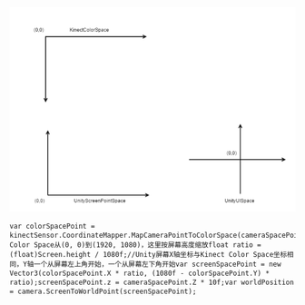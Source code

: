 ![](Unity与Kinect坐标转换_files/98c30079e77108f2c23ab0785b9f0173.png)

``` prettyprint
var colorSpacePoint = kinectSensor.CoordinateMapper.MapCameraPointToColorSpace(cameraSpacePoint);//Kinect Color Space从(0, 0)到(1920, 1080)，这里按屏幕高度缩放float ratio = (float)Screen.height / 1080f;//Unity屏幕X轴坐标与Kinect Color Space坐标相同，Y轴一个从屏幕左上角开始，一个从屏幕左下角开始var screenSpacePoint = new Vector3(colorSpacePoint.X * ratio, (1080f - colorSpacePoint.Y) * ratio);screenSpacePoint.z = cameraSpacePoint.Z * 10f;var worldPosition = camera.ScreenToWorldPoint(screenSpacePoint);
```


